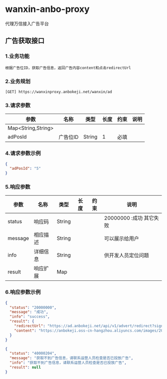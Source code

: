 # wanxin-anbo-proxy
代理万信接入广告平台

## 广告获取接口
### 1.业务功能
    根据广告位ID，获取广告信息，返回广告内容content和点击redirectUrl
    
### 2.业务规划
    [GET] https://wanxinproxy.anbokeji.net/wanxin/ad
    
### 3.请求参数
| **参数**           | **名称** | **类型** | **长度** | **约束** | **说明** |
| ------------------ | -------- | -------- | -------- | -------- | -------- |
| Map<String,String> |          |          |          |          |          |
| adPosId            | 广告位ID | String   | 1        | 必填     |          |

### 4.请求参数示例
```json
{
  "adPosId": "5"
}
```

### 5.响应参数
| **参数**      | **名称** | **类型** | **长度** | **约束** | **说明**                                 |
| ------------- | -------- | -------- | -------- | -------- | ---------------------------------------- |
| status        | 响应码   | String   |          |          | 20000000 :成功 其它失败                  |
| message       | 相应描述 | String   |          |          | 可以展示给用户                           |
| info          | 详细信息 | String   |          |          | 供开发人员定位问题                       |
| result        | 响应扩展 | Map      |          |          |                                          |

### 6.响应参数示例

```json
{
  "status": "20000000",
  "message": "成功",
  "info": "success",
  "result": {
    "redirectUrl": "https://ad.anbokeji.net/api/v1/advert/redirect?sign=MEUCIFNO5n19I2U3mnqK5vmIi2I/cTWZ7MwrxbC9wlw04y5rAiEA6R5zpTttd4rw9iKyZQV0WK1+qi6fE45OORFyhi+Qtz0=&adId=36099463137562624&partnerId=2004675897&parkId=18511223344",
    "content": "https://anbokeji.oss-cn-hangzhou.aliyuncs.com/images/20200618/泊斯特-支付后113315144541.jpg"
  }
}
```

```json
{
  "status": "40000204",
  "message": "获取不到广告信息，请联系运营人员检查是否已投放广告",
  "info": "获取不到广告信息，请联系运营人员检查是否已投放广告",
  "result": null
}
```

